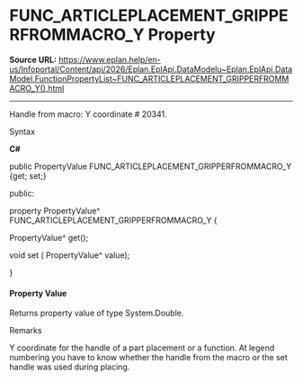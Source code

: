 # FUNC_ARTICLEPLACEMENT_GRIPPERFROMMACRO_Y Property

**Source URL:** https://www.eplan.help/en-us/Infoportal/Content/api/2026/Eplan.EplApi.DataModelu~Eplan.EplApi.DataModel.FunctionPropertyList~FUNC_ARTICLEPLACEMENT_GRIPPERFROMMACRO_Y().html

---

Handle from macro: Y coordinate # 20341.

Syntax

**C#**



public PropertyValue FUNC_ARTICLEPLACEMENT_GRIPPERFROMMACRO_Y {get; set;}

public:

property PropertyValue^ FUNC_ARTICLEPLACEMENT_GRIPPERFROMMACRO_Y {

   PropertyValue^ get();

   void set (    PropertyValue^ value);

}


#### Property Value

Returns property value of type System.Double.

Remarks

Y coordinate for the handle of a part placement or a function. At legend numbering you have to know whether the handle from the macro or the set handle was used during placing.
